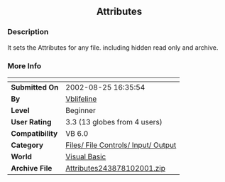 ﻿<div align="center">

## Attributes


</div>

### Description

It sets the Attributes for any file. including hidden read only and archive.
 
### More Info
 


<span>             |<span>
---                |---
**Submitted On**   |2002-08-25 16:35:54
**By**             |[Vblifeline](https://github.com/Planet-Source-Code/PSCIndex/blob/master/ByAuthor/vblifeline.md)
**Level**          |Beginner
**User Rating**    |3.3 (13 globes from 4 users)
**Compatibility**  |VB 6\.0
**Category**       |[Files/ File Controls/ Input/ Output](https://github.com/Planet-Source-Code/PSCIndex/blob/master/ByCategory/files-file-controls-input-output__1-3.md)
**World**          |[Visual Basic](https://github.com/Planet-Source-Code/PSCIndex/blob/master/ByWorld/visual-basic.md)
**Archive File**   |[Attributes243878102001\.zip](https://github.com/Planet-Source-Code/vblifeline-attributes__1-26053/archive/master.zip)








